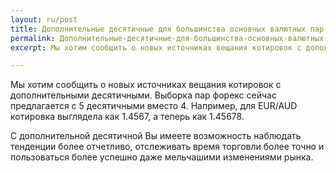 ```yaml
---
layout: ru/post
title: Дополнительные десятичные для большинства основных валютных пар 
permalink: Дополнительные-десятичные-для-большинства-основных-валютных-пар
excerpt: Мы хотим сообщить о новых источниках вещания котировок с дополнительными десятичными.

---
```


Мы хотим сообщить о новых источниках вещания котировок с дополнительными десятичными. Выборка пар форекс сейчас предлагается с 5 десятичными вместо 4. Например, для EUR/AUD котировка выглядела как 1.4567, а теперь как 1.45678.

С дополнительной десятичной Вы имеете возможность наблюдать тенденции более отчетливо, отслеживать время торговли более точно и пользоваться более успешно даже мельчашими изменениями рынка.